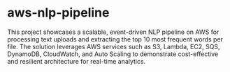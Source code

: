 # aws-nlp-pipeline
This project showcases a scalable, event-driven NLP pipeline on AWS for processing text uploads and extracting the top 10 most frequent words per file. The solution leverages AWS services such as S3, Lambda, EC2, SQS, DynamoDB, CloudWatch, and Auto Scaling to demonstrate cost-effective and resilient architecture for real-time analytics.
